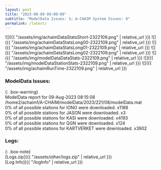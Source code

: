 ```yaml
---
layout: post
title: "2023-08-09 09:00:00"
subtitle: "ModelData Issues: 5; A-CHAIM System Issues: 0"
permalink: /latest/
---
```


![]({{ "/assets/img/achaimDataStatsShort-2322109.png" | relative_url }})
![]({{ "/assets/img/achaimDataStatsLong00-2322109.png" | relative_url }})
![]({{ "/assets/img/achaimDataStatsLong01-2322109.png" | relative_url }})
![]({{ "/assets/img/achaimDataStatsLong02-2322109.png" | relative_url }})
![]({{ "/assets/img/modelDataDataStats-2322109.png" | relative_url }})
![]({{ "/assets/img/modelDataStationStats-2322109.png" | relative_url }})
![]({{ "/assets/img/achaimRunTime-2322109.png" | relative_url }})


### ModelData Issues:  
  
{: .box-warning}  
 ModelData report for 09-Aug-2023 08:15:08   
 /home2/achaim1/A-CHAIM/modelData/2023/221/08/modelData.mat   
 0% of all possible stations for IONO were downloaded. x1188   
 0% of all possible stations for JASON were downloaded. x3   
 0% of all possible stations for KASI were downloaded. x4193   
 0% of all possible stations for QGN were downloaded. x124   
 0% of all possible stations for KARTVERKET were downloaded. x3902   
  


### Logs:  
  
{: .box-note}  
[Logs.zip]({{ "/assets/other/logs.zip" | relative_url }})  
[Log Info]({{ "/logInfo" | relative_url }})  
